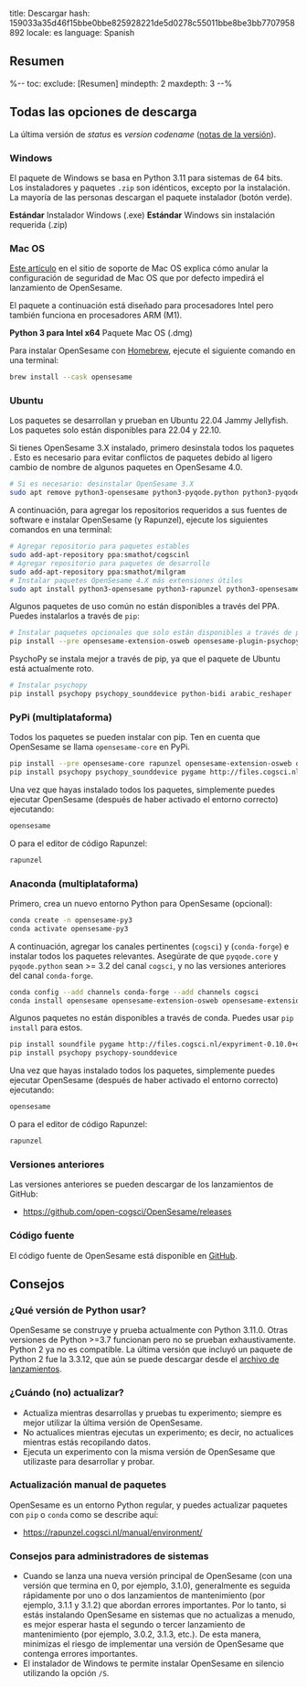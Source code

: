 title: Descargar
hash: 159033a35d46f15bbe0bbe825928221de5d0278c55011bbe8be3bb7707958892
locale: es
language: Spanish

<script>
function startDownload(url) {
	document.getElementById('click-here').href = url
	window.location.href = url
	document.getElementById('descarga-iniciada').style.display = 'block'
	document.getElementById('descarga-iniciada').scrollIntoView()
}
</script>

<div class="info-box" id="descarga-iniciada" markdown="1" style="display:none;">

<h3>¡Tu descarga debería comenzar en breve!</h3>

<a role="button" class="btn btn-success btn-align-left" href="https://www.buymeacoffee.com/cogsci">
<span class="glyphicon glyphicon-heart" aria-hidden="true"></span>
¡Ayúdanos a mantenernos enfocados y cómpranos un café!
</a>

El café nos mantiene despiertos para que podamos desarrollar software gratuito y responder a tus preguntas en el foro de soporte.

Haz clic <a id="click-here">aquí</a> si tu descarga no comienza.
</div>


## Resumen

%--
toc:
 exclude: [Resumen]
 mindepth: 2
 maxdepth: 3
--%


## Todas las opciones de descarga

La última versión de $status$ es $version$ *$codename$* ([notas de la versión](http://osdoc.cogsci.nl/$branch$/notes/$notes$)).


### Windows

El paquete de Windows se basa en Python 3.11 para sistemas de 64 bits. Los instaladores y paquetes `.zip` son idénticos, excepto por la instalación. La mayoría de las personas descargan el paquete instalador (botón verde).

<a role="button" class="btn btn-success btn-align-left" onclick="startDownload('$url-windows-exe-py3$')">
	<b>Estándar</b> Instalador Windows (.exe)
</a>

<a role="button" class="btn btn-default btn-align-left" onclick="startDownload('$url-windows-zip-py3$')">
	<b>Estándar</b> Windows sin instalación requerida (.zip)
</a>


### Mac OS

[Este artículo](https://support.apple.com/en-in/guide/mac-help/mh40616/mac) en el sitio de soporte de Mac OS explica cómo anular la configuración de seguridad de Mac OS que por defecto impedirá el lanzamiento de OpenSesame.

El paquete a continuación está diseñado para procesadores Intel pero también funciona en procesadores ARM (M1).

<a role="button" class="btn btn-default btn-align-left" onclick="startDownload('$url-osx-dmg-x64-py3$')">
	<b>Python 3 para Intel x64</b> Paquete Mac OS (.dmg)
</a>

Para instalar OpenSesame con [Homebrew](https://brew.sh/), ejecute el siguiente comando en una terminal:

```bash
brew install --cask opensesame
```


### Ubuntu

Los paquetes se desarrollan y prueban en Ubuntu 22.04 Jammy Jellyfish. Los paquetes solo están disponibles para 22.04 y 22.10.

Si tienes OpenSesame 3.X instalado, primero desinstala todos los paquetes . Esto es necesario para evitar conflictos de paquetes debido al ligero cambio de nombre de algunos paquetes en OpenSesame 4.0.

```bash
# Si es necesario: desinstalar OpenSesame 3.X
sudo apt remove python3-opensesame python3-pyqode.python python3-pyqode.core python3-rapunzel python3-opensesame-extension* python3-opensesame-plugin*
```

A continuación, para agregar los repositorios requeridos a sus fuentes de software e instalar OpenSesame (y Rapunzel), ejecute los siguientes comandos en una terminal:

```bash
# Agregar repositorio para paquetes estables
sudo add-apt-repository ppa:smathot/cogscinl
# Agregar repositorio para paquetes de desarrollo
sudo add-apt-repository ppa:smathot/milgram
# Instalar paquetes OpenSesame 4.X más extensiones útiles
sudo apt install python3-opensesame python3-rapunzel python3-opensesame-extension-updater python3-pygaze python3-pygame python3-opensesame-extension-language-server
```

Algunos paquetes de uso común no están disponibles a través del PPA. Puedes instalarlos a través de `pip`:

```bash
# Instalar paquetes opcionales que solo están disponibles a través de pip
pip install --pre opensesame-extension-osweb opensesame-plugin-psychopy opensesame-plugin-media_player_mpy http://files.cogsci.nl/expyriment-0.10.0+opensesame2-py3-none-any.whl
```

PsychoPy se instala mejor a través de pip, ya que el paquete de Ubuntu está actualmente roto.

```bash
# Instalar psychopy
pip install psychopy psychopy_sounddevice python-bidi arabic_reshaper
```


### PyPi (multiplataforma)

Todos los paquetes se pueden instalar con pip. Ten en cuenta que OpenSesame se llama `opensesame-core` en PyPi.

```bash
pip install --pre opensesame-core rapunzel opensesame-extension-osweb opensesame-extension-updater opensesame-plugin-psychopy opensesame-plugin-media_player_mpy
pip install psychopy psychopy_sounddevice pygame http://files.cogsci.nl/expyriment-0.10.0+opensesame2-py3-none-any.whl https://github.com/smathot/PyGaze/releases/download/prerelease%2F0.8.0a3/python_pygaze-0.8.0a3-py3-none-any.whl
```

Una vez que hayas instalado todos los paquetes, simplemente puedes ejecutar OpenSesame (después de haber activado el entorno correcto) ejecutando:

```bash
opensesame
```

O para el editor de código Rapunzel:

```bash
rapunzel
```


### Anaconda (multiplataforma)

Primero, crea un nuevo entorno Python para OpenSesame (opcional):

```bash
conda create -n opensesame-py3
conda activate opensesame-py3
```

A continuación, agregar los canales pertinentes (`cogsci`) y (`conda-forge`) e instalar todos los paquetes relevantes. Asegúrate de que `pyqode.core` y `pyqode.python` sean >= 3.2 del canal `cogsci`, y no las versiones anteriores del canal `conda-forge`.

```bash
conda config --add channels conda-forge --add channels cogsci
conda install opensesame opensesame-extension-osweb opensesame-extension-updater opensesame-plugin-psychopy rapunzel pygaze qtconsole pyqtwebengine wxpython
```

Algunos paquetes no están disponibles a través de conda. Puedes usar `pip install` para estos.

```bash
pip install soundfile pygame http://files.cogsci.nl/expyriment-0.10.0+opensesame2-py3-none-any.whl
pip install psychopy psychopy-sounddevice
```

Una vez que hayas instalado todos los paquetes, simplemente puedes ejecutar OpenSesame (después de haber activado el entorno correcto) ejecutando:

```bash
opensesame
```

O para el editor de código Rapunzel:

```bash
rapunzel
```


### Versiones anteriores

Las versiones anteriores se pueden descargar de los lanzamientos de GitHub:

- <https://github.com/open-cogsci/OpenSesame/releases>


### Código fuente

El código fuente de OpenSesame está disponible en [GitHub](https://github.com/open-cogsci/OpenSesame).


## Consejos


### ¿Qué versión de Python usar?

OpenSesame se construye y prueba actualmente con Python 3.11.0. Otras versiones de Python >=3.7 funcionan pero no se prueban exhaustivamente. Python 2 ya no es compatible. La última versión que incluyó un paquete de Python 2 fue la 3.3.12, que aún se puede descargar desde el [archivo de lanzamientos](https://github.com/open-cogsci/OpenSesame/releases/tag/release%2F3.3.12).


### ¿Cuándo (no) actualizar?

- Actualiza mientras desarrollas y pruebas tu experimento; siempre es mejor utilizar la última versión de OpenSesame.
- No actualices mientras ejecutas un experimento; es decir, no actualices mientras estás recopilando datos.
- Ejecuta un experimento con la misma versión de OpenSesame que utilizaste para desarrollar y probar.


### Actualización manual de paquetes

OpenSesame es un entorno Python regular, y puedes actualizar paquetes con `pip` o `conda` como se describe aquí:

- <https://rapunzel.cogsci.nl/manual/environment/>


### Consejos para administradores de sistemas

- Cuando se lanza una nueva versión principal de OpenSesame (con una versión que termina en 0, por ejemplo, 3.1.0), generalmente es seguida rápidamente por uno o dos lanzamientos de mantenimiento (por ejemplo, 3.1.1 y 3.1.2) que abordan errores importantes. Por lo tanto, si estás instalando OpenSesame en sistemas que no actualizas a menudo, es mejor esperar hasta el segundo o tercer lanzamiento de mantenimiento (por ejemplo, 3.0.2, 3.1.3, etc.). De esta manera, minimizas el riesgo de implementar una versión de OpenSesame que contenga errores importantes.
- El instalador de Windows te permite instalar OpenSesame en silencio utilizando la opción `/S`.
